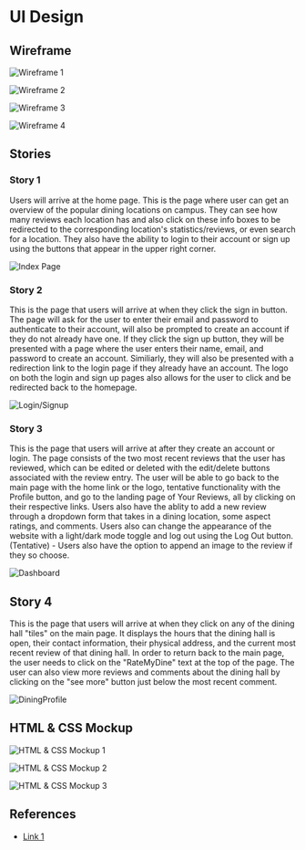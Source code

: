 # UI Design

## Wireframe

![Wireframe 1](Main.png)

![Wireframe 2](Login.png)

![Wireframe 3](Dashboard.png)

![Wireframe 4](DiningProfile.png)

## Stories

### Story 1

Users will arrive at the home page. This is the page where user can get an overview of the popular dining locations on campus. They can see how many reviews each location has and also click on these info boxes to be redirected to the corresponding location's statistics/reviews, or even search for a location. They also have the ability to login to their account or sign up using the buttons that appear in the upper right corner. 

![Index Page](Main-Labels.jpg)


### Story 2

This is the page that users will arrive at when they click the sign in button. The page will ask for the user to enter their email and password to authenticate to their account, will also be prompted to create an account if they do not already have one. If they click the sign up button, they will be presented with a page where the user enters their name, email, and password to create an account. Similiarly, they will also be presented with a redirection link to the login page if they already have an account. The logo on both the login and sign up pages also allows for the user to click and be redirected back to the homepage.

![Login/Signup](Login-Labels.jpg)


### Story 3

This is the page that users will arrive at after they create an account or login. The page consists of the two most recent reviews that the user has reviewed, which can be edited or deleted with the edit/delete buttons associated with the review entry. The user will be able to go back to the main page with the home link or the logo, tentative functionality with the Profile button, and go to the landing page of Your Reviews, all by clicking on their respective links. Users also have the ablity to add a new review through a dropdown form that takes in a dining location, some aspect ratings, and comments. Users also can change the appearance of the website with a light/dark mode toggle and log out using the Log Out button. (Tentative) - Users also have the option to append an image to the review if they so choose.

![Dashboard](Dashboard-Labels.png)

## Story 4

This is the page that users will arrive at when they click on any of the dining hall "tiles" on the main page. It displays the hours that the dining hall is open, their contact information, their physical address, and the current most recent review of that dining hall. In order to return back to the main page, the user needs to click on the "RateMyDine" text at the top of the page. The user can also view more reviews and comments about the dining hall by clicking on the "see more" button just below the most recent comment.


![DiningProfile](DiningProfile-Labels.png)

## HTML & CSS Mockup

![HTML & CSS Mockup 1](mockup-main.png)

![HTML & CSS Mockup 2](mockup-login.png)

![HTML & CSS Mockup 3](mockup-signup.png)

## References

- [Link 1](https://www.ratemyprofessors.com/)